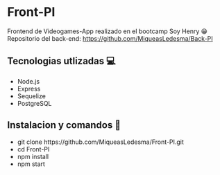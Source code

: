 # Front-PI
Frontend de Videogames-App realizado en el bootcamp Soy Henry 😁 <br />
Repositorio del back-end: https://github.com/MiqueasLedesma/Back-PI
<h2>Tecnologias utlizadas 💻</h2>
<ul>
  <li>Node.js</li>
  <li>Express</li>
  <li>Sequelize</li>
  <li>PostgreSQL</li>
</ul>
<h2>Instalacion y comandos 🔧</h2>
<ul>
  <li>git clone https://github.com/MiqueasLedesma/Front-PI.git</li>
  <li>cd Front-PI</li>
  <li>npm install</li>
  <li>npm start</li>
</ul>
